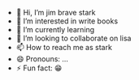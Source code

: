 - 👋 Hi, I’m jim brave stark
- 👀 I’m interested in write books
- 🌱 I’m currently learning 
- 💞️ I’m looking to collaborate on lisa
- 📫 How to reach me as stark
- 😄 Pronouns: ...
- ⚡ Fun fact: 😁

<!---
Jim-b2-speedking/Jim-b2-speedking is a ✨ special ✨ repository because its `README.md` (this file) appears on your GitHub profile.
You can click the Preview link to take a look at your changes.
--->
